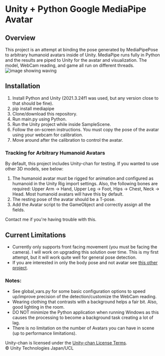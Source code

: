 # Unity + Python Google MediaPipe Avatar

## Overview
This project is an attempt at binding the pose generated by MediaPipePose to arbitrary humanoid avatars inside of Unity. MediaPipe runs fully in Python and the results are piped to Unity for the avatar and visualization. The model, WebCam reading, and game all run on different threads.<br>
![image showing waving](http://ganeshsaraswat.ca/InternetImages/bodytracking1.gif)


## Installation
1. Install Python and Unity (2021.3.24f1 was used, but any version close to that should be fine).
2. pip install mediapipe
3. Clone/download this repository.
4. Run main.py using Python.
5. Run the Unity project while inside SampleScene.
6. Follow the on-screen instructions. You must copy the pose of the avatar using your webcam for calibration.
7. Move around after the calibration to control the avatar.

### Tracking for Arbitrary Humanoid Avatars
By default, this project includes Unity-chan for testing. If you wanted to use other 3D models, see below:
1. The humanoid avatar must be rigged for animation and configured as humanoid in the Unity Rig import settings. Also, the following bones are required: Upper Arm -> Hand, Upper Leg -> Foot, Hips -> Chest, Neck -> Head. Most humanoid avatars will have this by default.
2. The resting pose of the avatar should be a T-pose.
3. Add the Avatar script to the GameObject and correctly assign all the fields.

Contact me if you're having trouble with this.


## Current Limitations
* Currently only supports front facing movement (you must be facing the camera). I will work on upgrading this solution over time. This is my first attempt, but it will work quite well for general pose detection.
* If you are interested in only the body pose and not avatar see [this other project](https://github.com/ganeshsar/UnityPythonMediaPipeBodyPose).

### Notes:
* See global_vars.py for some basic configuration options to speed up/improve precision of the detection/customize the WebCam reading.
* Wearing clothing that contrasts with a background helps a fair bit. Also, good lighting in the room.
* DO NOT minimize the Python application when running Windows as this causes the processing to become a background task creating a lot of lag.
* There is no limitation on the number of Avatars you can have in scene (up to performance limitations).

Unity-chan is licensed under the [Unity-chan License Terms](https://unity-chan.com/contents/license_en/).<br>
© Unity Technologies Japan/UCL
